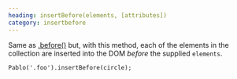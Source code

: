 ```yaml
--- 
heading: insertBefore(elements, [attributes])
category: insertbefore
---
```


Same as [.before()][before] but, with this method, each of the elements in the collection are inserted into the DOM _before_ the supplied `elements`.

    Pablo('.foo').insertBefore(circle);

[before]: /api/before/